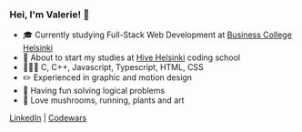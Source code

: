 
### Hei, I'm Valerie! 👋

- 🎓 Currently studying Full-Stack Web Development at [Business College Helsinki](https://github.com/HelsinkiBusinessCollege)
- 🐝 About to start my studies at [Hive Helsinki](https://www.hive.fi/en/) coding school
- 👩🏻‍💻 C, C++, Javascript, Typescript, HTML, CSS
- ✏️ Experienced in graphic and motion design
- 💭 Having fun solving logical problems
- 🍄 Love mushrooms, running, plants and art

[LinkedIn](https://www.linkedin.com/in/valeria-vagapova-a577a9ba/) | [Codewars](https://www.codewars.com/users/pixelsnow) 
